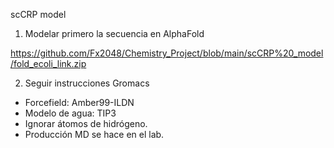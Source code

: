 scCRP model




1. Modelar primero la secuencia en AlphaFold

https://github.com/Fx2048/Chemistry_Project/blob/main/scCRP%20_model/fold_ecoli_link.zip


2. Seguir instrucciones Gromacs
- Forcefield: Amber99-ILDN
- Modelo de agua: TIP3
- Ignorar átomos de hidrógeno.
- Producción MD se hace en el lab.
